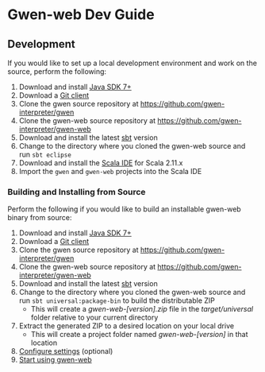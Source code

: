 Gwen-web Dev Guide
==================

Development
-----------

If you would like to set up a local development environment and work on the 
source, perform the following:

1. Download and install [Java SDK 7+](http://www.oracle.com/technetwork/java/javase/downloads/index.html) 
2. Download a [Git client](http://git-scm.com/downloads)
3. Clone the gwen source repository at https://github.com/gwen-interpreter/gwen 
4. Clone the gwen-web source repository at https://github.com/gwen-interpreter/gwen-web
5. Download and install the latest [sbt](http://www.scala-sbt.org/) version
6. Change to the directory where you cloned the gwen-web source and run `sbt eclipse`
7. Download and install the [Scala IDE](http://scala-ide.org/) for Scala 2.11.x
8. Import the `gwen` and `gwen-web` projects into the Scala IDE

### Building and Installing from Source

Perform the following if you would like to build an installable gwen-web binary from source: 

1. Download and install [Java SDK 7+](http://www.oracle.com/technetwork/java/javase/downloads/index.html) 
2. Download a [Git client](http://git-scm.com/downloads)
3. Clone the gwen source repository at https://github.com/gwen-interpreter/gwen 
4. Clone the gwen-web source repository at https://github.com/gwen-interpreter/gwen-web
5. Download and install the latest [sbt](http://www.scala-sbt.org/) version
6. Change to the directory where you cloned the gwen-web source and run 
   `sbt universal:package-bin` to build the distributable ZIP
   - This will create a _gwen-web-[version].zip_ file in the 
     _target/universal_ folder relative to your current directory
7. Extract the generated ZIP to a desired location on your local drive
   - This will create a project folder named _gwen-web-[version]_ in that 
     location
8. [Configure settings](CHEATSHEET.md#configuration-settings) (optional)
9. [Start using gwen-web](START.md) 